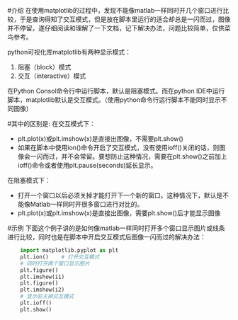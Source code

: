 #介绍
在使用matplotlib的过程中，发现不能像matlab一样同时开几个窗口进行比较，于是查询得知了交互模式，但是放在脚本里运行的适合却总是一闪而过，图像并不停留，遂仔细阅读和理解了一下文档，记下解决办法，问题比较简单，仅供菜鸟参考。

python可视化库matplotlib有两种显示模式：

1. 阻塞（block）模式
2. 交互（interactive）模式

在Python Consol命令行中运行脚本，默认是阻塞模式。而在python IDE中运行脚本，matplotlib默认是交互模式。（使用python命令行运行脚本不能同时显示不同图像）

#其中的区别是:
在交互模式下：

- plt.plot(x)或plt.imshow(x)是直接出图像，不需要plt.show()
- 如果在脚本中使用ion()命令开启了交互模式，没有使用ioff()关闭的话，则图像会一闪而过，并不会常留。要想防止这种情况，需要在plt.show()之前加上ioff()命令或者使用plt.pause(seconds)延长显示。

在阻塞模式下：
- 打开一个窗口以后必须关掉才能打开下一个新的窗口。这种情况下，默认是不能像Matlab一样同时开很多窗口进行对比的。
- plt.plot(x)或plt.imshow(x)是直接出图像，需要plt.show()后才能显示图像

#示例
下面这个例子讲的是如何像matlab一样同时打开多个窗口显示图片或线条进行比较，同时也是在脚本中开启交互模式后图像一闪而过的解决办法：
```python
    import matplotlib.pyplot as plt
    plt.ion()    # 打开交互模式
    # 同时打开两个窗口显示图片
    plt.figure()
    plt.imshow(i1)
    plt.figure()
    plt.imshow(i2)
    # 显示前关掉交互模式
    plt.ioff()
    plt.show()
 ```


